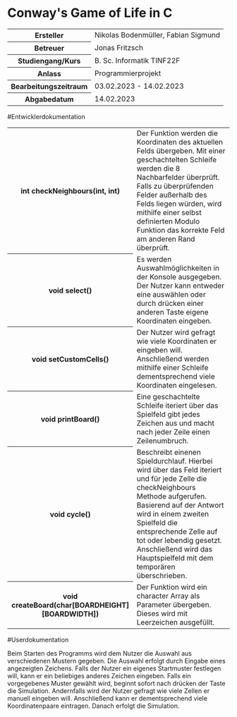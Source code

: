 # Conway's Game of Life in C

<table>
<tr><th>Ersteller</th><td>Nikolas Bodenmüller, Fabian Sigmund</td></tr>
<tr><th>Betreuer</th><td>Jonas Fritzsch</td></tr>
<tr><th>Studiengang/Kurs</th><td>B. Sc. Informatik TINF22F</td></tr>
<tr><th>Anlass</th><td>Programmierprojekt</td></tr>
<tr><th>Bearbeitungszeitraum</th><td>03.02.2023 - 14.02.2023</td></tr>
<tr><th>Abgabedatum</th><td>14.02.2023</td></tr>
</table>

#Entwicklerdokumentation

<table>
<tr><th>int checkNeighbours(int, int)</th><td>Der Funktion werden die Koordinaten des aktuellen Felds übergeben. Mit einer geschachtelten Schleife werden die 8 Nachbarfelder überprüft. Falls zu überprüfenden Felder außerhalb des Felds liegen würden, wird mithilfe einer selbst definierten Modulo Funktion das korrekte Feld am anderen Rand überprüft.</td></tr>
<tr><th>void select()</th><td>Es werden Auswahlmöglichkeiten in der Konsole ausgegeben. Der Nutzer kann entweder eine auswählen oder durch drücken einer anderen Taste eigene Koordinaten eingeben.</td></tr>
<tr><th>void setCustomCells()</th><td>Der Nutzer wird gefragt wie viele Koordinaten er eingeben will. Anschließend werden mithilfe einer Schleife dementsprechend viele Koordinaten eingelesen.</td></tr>
<tr><th>void printBoard()</th><td>Eine geschachtelte Schleife iteriert über das Spielfeld gibt jedes Zeichen aus und macht nach jeder Zeile einen Zeilenumbruch.</td></tr>
<tr><th>void cycle()</th><td>Beschreibt einenen Spieldurchlauf. Hierbei wird über das Feld iteriert und für jede Zelle die checkNeighbours Methode aufgerufen. Basierend auf der Antwort wird in einem zweiten Spielfeld die entsprechende Zelle auf tot oder lebendig gesetzt. Anschließend wird das Hauptspielfeld mit dem temporären überschrieben. </td></tr>
<tr><th>void createBoard(char[BOARDHEIGHT][BOARDWIDTH])</th><td>Der Funktion wird ein character Array als Parameter übergeben. Dieses wird mit Leerzeichen ausgefüllt.</td></tr>
</table>

#Userdokumentation

Beim Starten des Programms wird dem Nutzer die Auswahl aus verschiedenen Mustern gegeben. Die Auswahl erfolgt durch Eingabe eines angezeigten Zeichens. Falls der Nutzer ein eigenes Startmuster festlegen will, kann er ein beliebiges anderes Zeichen eingeben. Falls ein vorgegebenes Muster gewählt wird, beginnt sofort nach drücken der Taste die Simulation. Andernfalls wird der Nutzer gefragt wie viele Zellen er manuell eingeben will. Anschließend kann er dementsprechend viele Koordinatenpaare eintragen. Danach erfolgt die Simulation.
